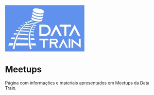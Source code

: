 ![Data_Train](https://github.com/TheDataTrain/Meetups/blob/master/Data_Train.png)

# Meetups
Página com informações e materiais apresentados em Meetups da Data Train.
